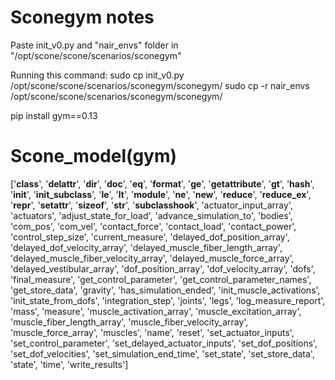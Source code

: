# Sconegym notes
Paste init_v0.py and "nair_envs" folder in "/opt/scone/scone/scenarios/sconegym"

Running this command:
sudo cp init_v0.py /opt/scone/scone/scenarios/sconegym/sconegym/
sudo cp -r nair_envs /opt/scone/scone/scenarios/sconegym/sconegym/

pip install gym==0.13


# Scone_model(gym)

['__class__', '__delattr__', '__dir__', '__doc__', '__eq__', '__format__', '__ge__', '__getattribute__', '__gt__', '__hash__', '__init__', '__init_subclass__', '__le__', '__lt__', '__module__', '__ne__', '__new__', '__reduce__', '__reduce_ex__', '__repr__', '__setattr__', '__sizeof__', '__str__', '__subclasshook__', 'actuator_input_array', 'actuators', 'adjust_state_for_load', 'advance_simulation_to', 'bodies', 'com_pos', 'com_vel', 'contact_force', 'contact_load', 'contact_power', 'control_step_size', 'current_measure', 'delayed_dof_position_array', 'delayed_dof_velocity_array', 'delayed_muscle_fiber_length_array', 'delayed_muscle_fiber_velocity_array', 'delayed_muscle_force_array', 'delayed_vestibular_array', 'dof_position_array', 'dof_velocity_array', 'dofs', 'final_measure', 'get_control_parameter', 'get_control_parameter_names', 'get_store_data', 'gravity', 'has_simulation_ended', 'init_muscle_activations', 'init_state_from_dofs', 'integration_step', 'joints', 'legs', 'log_measure_report', 'mass', 'measure', 'muscle_activation_array', 'muscle_excitation_array', 'muscle_fiber_length_array', 'muscle_fiber_velocity_array', 'muscle_force_array', 'muscles', 'name', 'reset', 'set_actuator_inputs', 'set_control_parameter', 'set_delayed_actuator_inputs', 'set_dof_positions', 'set_dof_velocities', 'set_simulation_end_time', 'set_state', 'set_store_data', 'state', 'time', 'write_results']